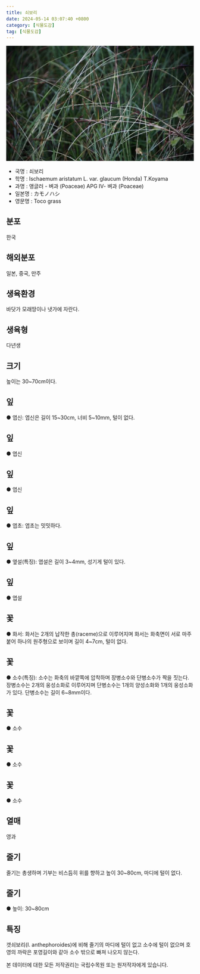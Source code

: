 ```yaml
---
title: 쇠보리
date: 2024-05-14 03:07:40 +0800
category: [식물도감]
tag: [식물도감]
---
```




![쇠보리](/assets/img/fileUpload/plants/basic/Gramineae/Ischaemum/14535/14535_20160729112010122files_th2.jpg)
- 국명 : 쇠보리
- 학명 : Ischaemum aristatum L. var. glaucum (Honda) T.Koyama
- 과명 : 앵글러 - 벼과 (Poaceae) APG Ⅳ- 벼과 (Poaceae)
- 일본명 : カモノハシ
- 영문명 : Toco grass


## 분포
한국
## 해외분포
일본, 중국, 만주
## 생육환경
바닷가 모래땅이나 냇가에 자란다.
## 생육형
다년생
## 크기
높이는 30~70cm이다.
## 잎
● 엽신: 엽신은 길이 15~30cm, 너비 5~10mm, 털이 없다.
## 잎
● 엽신
## 잎
● 엽신
## 잎
● 엽초: 엽초는 밋밋하다.
## 잎
● 옆설(특징): 엽설은 길이 3~4mm, 성기게 털이 있다.
## 잎
● 엽설
## 꽃
● 화서: 화서는 2개의 납작한 총(raceme)으로 이루어지며 화서는 화축면이 서로 마주 붙어 하나의 원주형으로 보이며 길이 4~7cm, 털이 없다.
## 꽃
● 소수(특징): 소수는 화축의 바깥쪽에 압착하며 장병소수와 단병소수가 짝을 짓는다. 장병소수는 2개의 웅성소화로 이루어지며 단병소수는 1개의 양성소화와 1개의 웅성소화가 있다. 단병소수는 길이 6~8mm이다.
## 꽃
● 소수
## 꽃
● 소수
## 꽃
● 소수
## 열매
영과
## 줄기
줄기는 총생하며 기부는 비스듬히 위를 향하고 높이 30~80cm, 마디에 털이 없다.
## 줄기
● 높이: 30~80cm
## 특징
갯쇠보리(I. anthephoroides)에 비해 줄기의 마디에 털이 없고 소수에 털이 없으며 호영의 까락은 포영길이와 같아 소수 밖으로 빠져 나오지 않는다.






본 데이터에 대한 모든 저작권리는 국립수목원 또는 원저작자에게 있습니다.
